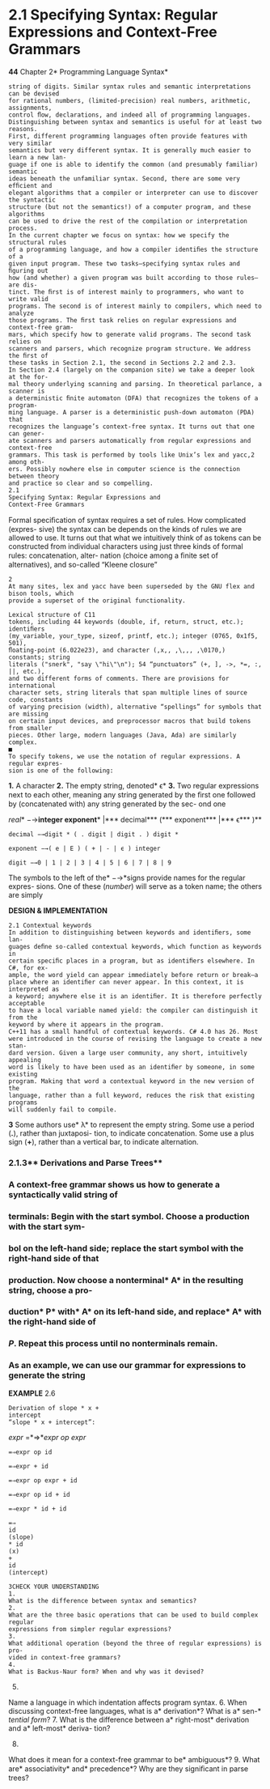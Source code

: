 # 2.1 Specifying Syntax: Regular Expressions and Context-Free Grammars

**44**
Chapter 2* Programming Language Syntax*

```
string of digits. Similar syntax rules and semantic interpretations can be devised
for rational numbers, (limited-precision) real numbers, arithmetic, assignments,
control ﬂow, declarations, and indeed all of programming languages.
Distinguishing between syntax and semantics is useful for at least two reasons.
First, different programming languages often provide features with very similar
semantics but very different syntax. It is generally much easier to learn a new lan-
guage if one is able to identify the common (and presumably familiar) semantic
ideas beneath the unfamiliar syntax. Second, there are some very efﬁcient and
elegant algorithms that a compiler or interpreter can use to discover the syntactic
structure (but not the semantics!) of a computer program, and these algorithms
can be used to drive the rest of the compilation or interpretation process.
In the current chapter we focus on syntax: how we specify the structural rules
of a programming language, and how a compiler identiﬁes the structure of a
given input program. These two tasks—specifying syntax rules and ﬁguring out
how (and whether) a given program was built according to those rules—are dis-
tinct. The ﬁrst is of interest mainly to programmers, who want to write valid
programs. The second is of interest mainly to compilers, which need to analyze
those programs. The ﬁrst task relies on regular expressions and context-free gram-
mars, which specify how to generate valid programs. The second task relies on
scanners and parsers, which recognize program structure. We address the ﬁrst of
these tasks in Section 2.1, the second in Sections 2.2 and 2.3.
In Section 2.4 (largely on the companion site) we take a deeper look at the for-
mal theory underlying scanning and parsing. In theoretical parlance, a scanner is
a deterministic ﬁnite automaton (DFA) that recognizes the tokens of a program-
ming language. A parser is a deterministic push-down automaton (PDA) that
recognizes the language’s context-free syntax. It turns out that one can gener-
ate scanners and parsers automatically from regular expressions and context-free
grammars. This task is performed by tools like Unix’s lex and yacc,2 among oth-
ers. Possibly nowhere else in computer science is the connection between theory
and practice so clear and so compelling.
2.1
Specifying Syntax: Regular Expressions and
Context-Free Grammars
```

Formal speciﬁcation of syntax requires a set of rules. How complicated (expres-
sive) the syntax can be depends on the kinds of rules we are allowed to use. It
turns out that what we intuitively think of as tokens can be constructed from
individual characters using just three kinds of formal rules: concatenation, alter-
nation (choice among a ﬁnite set of alternatives), and so-called “Kleene closure”

```
2
At many sites, lex and yacc have been superseded by the GNU flex and bison tools, which
provide a superset of the original functionality.
```

```
Lexical structure of C11
tokens, including 44 keywords (double, if, return, struct, etc.); identiﬁers
(my_variable, your_type, sizeof, printf, etc.); integer (0765, 0x1f5, 501),
ﬂoating-point (6.022e23), and character (‚x‚, ‚\‚‚, ‚\0170‚) constants; string
literals ("snerk", "say \"hi\"\n"); 54 “punctuators” (+, ], ->, *=, :, ||, etc.),
and two different forms of comments. There are provisions for international
character sets, string literals that span multiple lines of source code, constants
of varying precision (width), alternative “spellings” for symbols that are missing
on certain input devices, and preprocessor macros that build tokens from smaller
pieces. Other large, modern languages (Java, Ada) are similarly complex.
■
To specify tokens, we use the notation of regular expressions. A regular expres-
sion is one of the following:
```

**1.** A character
**2.** The empty string, denoted* ϵ*
**3.** Two regular expressions next to each other, meaning any string generated by
the ﬁrst one followed by (concatenated with) any string generated by the sec-
ond one

*real** −→**integer exponent*** |*** decimal*** (*** exponent*** |*** ϵ*** )**

```
decimal −→digit * ( . digit | digit . ) digit *
```

```
exponent −→( e | E ) ( + | - | ϵ ) integer
```

```
digit −→0 | 1 | 2 | 3 | 4 | 5 | 6 | 7 | 8 | 9
```

The symbols to the left of the* −→*signs provide names for the regular expres-
sions. One of these (*number*) will serve as a token name; the others are simply

**DESIGN & IMPLEMENTATION**

```
2.1 Contextual keywords
In addition to distinguishing between keywords and identiﬁers, some lan-
guages deﬁne so-called contextual keywords, which function as keywords in
certain speciﬁc places in a program, but as identiﬁers elsewhere. In C#, for ex-
ample, the word yield can appear immediately before return or break—a
place where an identiﬁer can never appear. In this context, it is interpreted as
a keyword; anywhere else it is an identiﬁer. It is therefore perfectly acceptable
to have a local variable named yield: the compiler can distinguish it from the
keyword by where it appears in the program.
C++11 has a small handful of contextual keywords. C# 4.0 has 26. Most
were introduced in the course of revising the language to create a new stan-
dard version. Given a large user community, any short, intuitively appealing
word is likely to have been used as an identiﬁer by someone, in some existing
program. Making that word a contextual keyword in the new version of the
language, rather than a full keyword, reduces the risk that existing programs
will suddenly fail to compile.
```

**3**
Some authors use* λ* to represent the empty string. Some use a period (**.**), rather than juxtaposi-
tion, to indicate concatenation. Some use a plus sign (**+**), rather than a vertical bar, to indicate
alternation.

### 2.1.3** Derivations and Parse Trees**

### A context-free grammar shows us how to generate a syntactically valid string of

### terminals: Begin with the start symbol. Choose a production with the start sym-

### bol on the left-hand side; replace the start symbol with the right-hand side of that

### production. Now choose a nonterminal* A* in the resulting string, choose a pro-

### duction* P* with* A* on its left-hand side, and replace* A* with the right-hand side of

### *P*. Repeat this process until no nonterminals remain.

### As an example, we can use our grammar for expressions to generate the string

**EXAMPLE** 2.6
```
Derivation of slope * x +
intercept
“slope * x + intercept”:
```

*expr* =*⇒**expr op expr*

```
=⇒expr op id
```

```
=⇒expr + id
```

```
=⇒expr op expr + id
```

```
=⇒expr op id + id
```

```
=⇒expr * id + id
```

```
=⇒
id
(slope)
* id
(x)
+
id
(intercept)
```

```
3CHECK YOUR UNDERSTANDING
1.
What is the difference between syntax and semantics?
2.
What are the three basic operations that can be used to build complex regular
expressions from simpler regular expressions?
3.
What additional operation (beyond the three of regular expressions) is pro-
vided in context-free grammars?
4.
What is Backus-Naur form? When and why was it devised?
```

5.
Name a language in which indentation affects program syntax.
6.
When discussing context-free languages, what is a* derivation*? What is a* sen-*
*tential form*?
7.
What is the difference between a* right-most* derivation and a* left-most* deriva-
tion?

8.
What does it mean for a context-free grammar to be* ambiguous*?
9.
What are* associativity* and* precedence*? Why are they signiﬁcant in parse trees?

